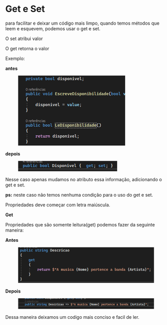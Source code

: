 # Get e Set

para facilitar e deixar um código mais limpo, quando temos métodos que leem e esquevem, podemos usar o get e set.

O set atribui valor

O get retorna o valor

Exemplo:&#x20;

**antes**

<div align="left">

<figure><img src=".gitbook/assets/image (4).png" alt=""><figcaption></figcaption></figure>

</div>

**depois**

<div align="left">

<figure><img src=".gitbook/assets/image (23).png" alt=""><figcaption></figcaption></figure>

</div>

Nesse caso apenas mudamos no atributo essa informação, adicionando o get e set.&#x20;

**ps:** neste caso não temos nenhuma condição para o uso do get e set.

Propriedades deve começar com letra maiúscula.



**Get**

Propriedades que são somente leitura(get) podemos fazer da seguinte maneira:

**Antes**

<div align="left">

<figure><img src=".gitbook/assets/image (3) (1).png" alt=""><figcaption></figcaption></figure>

</div>

**Depois**

<figure><img src=".gitbook/assets/image (1) (1) (1).png" alt=""><figcaption></figcaption></figure>

Dessa maneira deixamos um codigo mais conciso e facil de ler.&#x20;
